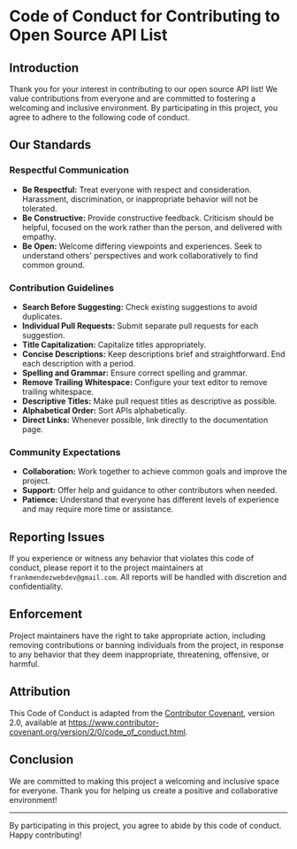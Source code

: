 # Code of Conduct for Contributing to Open Source API List

## Introduction

Thank you for your interest in contributing to our open source API list! We value contributions from everyone and are committed to fostering a welcoming and inclusive environment. By participating in this project, you agree to adhere to the following code of conduct.

## Our Standards

### Respectful Communication
- **Be Respectful:** Treat everyone with respect and consideration. Harassment, discrimination, or inappropriate behavior will not be tolerated.
- **Be Constructive:** Provide constructive feedback. Criticism should be helpful, focused on the work rather than the person, and delivered with empathy.
- **Be Open:** Welcome differing viewpoints and experiences. Seek to understand others' perspectives and work collaboratively to find common ground.

### Contribution Guidelines
- **Search Before Suggesting:** Check existing suggestions to avoid duplicates.
- **Individual Pull Requests:** Submit separate pull requests for each suggestion.
- **Title Capitalization:** Capitalize titles appropriately.
- **Concise Descriptions:** Keep descriptions brief and straightforward. End each description with a period.
- **Spelling and Grammar:** Ensure correct spelling and grammar.
- **Remove Trailing Whitespace:** Configure your text editor to remove trailing whitespace.
- **Descriptive Titles:** Make pull request titles as descriptive as possible.
- **Alphabetical Order:** Sort APIs alphabetically.
- **Direct Links:** Whenever possible, link directly to the documentation page.

### Community Expectations
- **Collaboration:** Work together to achieve common goals and improve the project.
- **Support:** Offer help and guidance to other contributors when needed.
- **Patience:** Understand that everyone has different levels of experience and may require more time or assistance.

## Reporting Issues

If you experience or witness any behavior that violates this code of conduct, please report it to the project maintainers at `frankmendezwebdev@gmail.com`. All reports will be handled with discretion and confidentiality.

## Enforcement

Project maintainers have the right to take appropriate action, including removing contributions or banning individuals from the project, in response to any behavior that they deem inappropriate, threatening, offensive, or harmful.

## Attribution

This Code of Conduct is adapted from the [Contributor Covenant](https://www.contributor-covenant.org), version 2.0, available at https://www.contributor-covenant.org/version/2/0/code_of_conduct.html.

## Conclusion

We are committed to making this project a welcoming and inclusive space for everyone. Thank you for helping us create a positive and collaborative environment!

---

By participating in this project, you agree to abide by this code of conduct. Happy contributing!